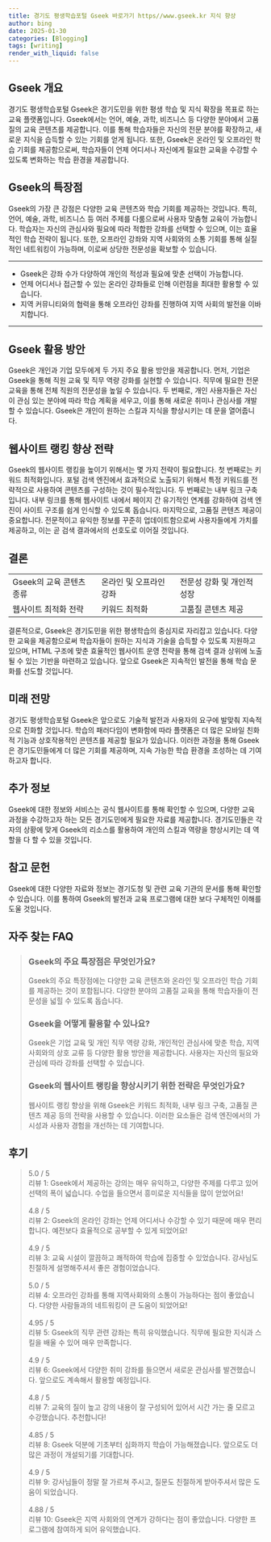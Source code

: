 ```yaml
---
title: 경기도 평생학습포털 Gseek 바로가기 https//www.gseek.kr 지식 향상
author: bing
date: 2025-01-30
categories: [Blogging]
tags: [writing]
render_with_liquid: false
---
```



<h2 id='Gseek 개요'>Gseek 개요</h2>

<p>경기도 평생학습포털 Gseek은 경기도민을 위한 평생 학습 및 지식 확장을 목표로 하는 교육 플랫폼입니다. Gseek에서는 언어, 예술, 과학, 비즈니스 등 다양한 분야에서 고품질의 교육 콘텐츠를 제공합니다. 이를 통해 학습자들은 자신의 전문 분야를 확장하고, 새로운 지식을 습득할 수 있는 기회를 얻게 됩니다. 또한, Gseek은 온라인 및 오프라인 학습 기회를 제공함으로써, 학습자들이 언제 어디서나 자신에게 필요한 교육을 수강할 수 있도록 변화하는 학습 환경을 제공합니다.</p>

<h2 id='Gseek의 특장점'>Gseek의 특장점</h2>

<p>Gseek의 가장 큰 강점은 다양한 교육 콘텐츠와 학습 기회를 제공하는 것입니다. 특히, 언어, 예술, 과학, 비즈니스 등 여러 주제를 다룸으로써 사용자 맞춤형 교육이 가능합니다. 학습자는 자신의 관심사와 필요에 따라 적합한 강좌를 선택할 수 있으며, 이는 효율적인 학습 전략이 됩니다. 또한, 오프라인 강좌와 지역 사회와의 소통 기회를 통해 실질적인 네트워킹이 가능하며, 이로써 상당한 전문성을 확보할 수 있습니다.</p>

<hr />

<ul>
    <li>Gseek은 강좌 수가 다양하여 개인의 적성과 필요에 맞춘 선택이 가능합니다.</li>
    <li>언제 어디서나 접근할 수 있는 온라인 강좌들로 인해 이런점을 최대한 활용할 수 있습니다.</li>
    <li>지역 커뮤니티와의 협력을 통해 오프라인 강좌를 진행하여 지역 사회의 발전을 이바지합니다.</li>
</ul>

<hr />

<h2 id='Gseek 활용 방안'>Gseek 활용 방안</h2>

<p>Gseek은 개인과 기업 모두에게 두 가지 주요 활용 방안을 제공합니다. 먼저, 기업은 Gseek을 통해 직원 교육 및 직무 역량 강화를 실현할 수 있습니다. 직무에 필요한 전문 교육을 통해 전체 직원의 전문성을 높일 수 있습니다. 두 번째로, 개인 사용자들은 자신이 관심 있는 분야에 따라 학습 계획을 세우고, 이를 통해 새로운 취미나 관심사를 개발할 수 있습니다. Gseek은 개인이 원하는 스킬과 지식을 향상시키는 데 문을 열어줍니다.</p>

<h2 id='웹사이트 랭킹 향상 전략'>웹사이트 랭킹 향상 전략</h2>

<p>Gseek의 웹사이트 랭킹을 높이기 위해서는 몇 가지 전략이 필요합니다. 첫 번째로는 키워드 최적화입니다. 포털 검색 엔진에서 효과적으로 노출되기 위해서 특정 키워드를 전략적으로 사용하여 콘텐츠를 구성하는 것이 필수적입니다. 두 번째로는 내부 링크 구축입니다. 내부 링크를 통해 웹사이트 내에서 페이지 간 유기적인 연계를 강화하여 검색 엔진이 사이트 구조를 쉽게 인식할 수 있도록 돕습니다. 마지막으로, 고품질 콘텐츠 제공이 중요합니다. 전문적이고 유익한 정보를 꾸준히 업데이트함으로써 사용자들에게 가치를 제공하고, 이는 곧 검색 결과에서의 선호도로 이어질 것입니다.</p>

<h2 id='결론'>결론</h2>

<table>
    <tr>
        <td>Gseek의 교육 콘텐츠 종류</td>
        <td>온라인 및 오프라인 강좌</td>
        <td>전문성 강화 및 개인적 성장</td>
    </tr>
    <tr>
        <td>웹사이트 최적화 전략</td>
        <td>키워드 최적화</td>
        <td>고품질 콘텐츠 제공</td>
    </tr>
</table>

<p>결론적으로, Gseek은 경기도민을 위한 평생학습의 중심지로 자리잡고 있습니다. 다양한 교육을 제공함으로써 학습자들이 원하는 지식과 기술을 습득할 수 있도록 지원하고 있으며, HTML 구조에 맞춘 효율적인 웹사이트 운영 전략을 통해 검색 결과 상위에 노출될 수 있는 기반을 마련하고 있습니다. 앞으로 Gseek은 지속적인 발전을 통해 학습 문화를 선도할 것입니다.</p>

<h2 id='미래 전망'>미래 전망</h2>

<p>경기도 평생학습포털 Gseek은 앞으로도 기술적 발전과 사용자의 요구에 발맞춰 지속적으로 진화할 것입니다. 학습의 패러다임이 변화함에 따라 플랫폼은 더 많은 모바일 친화적 기능과 상호작용적인 콘텐츠를 제공할 필요가 있습니다. 이러한 과정을 통해 Gseek은 경기도민들에게 더 많은 기회를 제공하며, 지속 가능한 학습 환경을 조성하는 데 기여하고자 합니다.</p>

<h2 id='추가 정보'>추가 정보</h2>

<p>Gseek에 대한 정보와 서비스는 공식 웹사이트를 통해 확인할 수 있으며, 다양한 교육 과정을 수강하고자 하는 모든 경기도민에게 필요한 자료를 제공합니다. 경기도민들은 각자의 상황에 맞게 Gseek의 리소스를 활용하여 개인의 스킬과 역량을 향상시키는 데 역할을 다 할 수 있을 것입니다.</p>

<h2 id='참고 문헌'>참고 문헌</h2>

<p>Gseek에 대한 다양한 자료와 정보는 경기도청 및 관련 교육 기관의 문서를 통해 확인할 수 있습니다. 이를 통하여 Gseek의 발전과 교육 프로그램에 대한 보다 구체적인 이해를 도울 것입니다.</p>


<h2 id='자주_찾는_FAQ'>자주 찾는 FAQ</h2>
<div itemscope="" itemtype="https://schema.org/FAQPage"> <blockquote> <div itemscope="" itemprop="mainEntity" itemtype="https://schema.org/Question"> <h3 itemprop="name">Gseek의 주요 특장점은 무엇인가요?</h3> <div itemscope="" itemprop="acceptedAnswer" itemtype="https://schema.org/Answer"> <span itemprop="text"> <p>Gseek의 주요 특장점에는 다양한 교육 콘텐츠와 온라인 및 오프라인 학습 기회를 제공하는 것이 포함됩니다. 다양한 분야의 고품질 교육을 통해 학습자들이 전문성을 넓힐 수 있도록 돕습니다.</p> </span> </div> </div> <div itemscope="" itemprop="mainEntity" itemtype="https://schema.org/Question"> <h3 itemprop="name">Gseek을 어떻게 활용할 수 있나요?</h3> <div itemscope="" itemprop="acceptedAnswer" itemtype="https://schema.org/Answer"> <span itemprop="text"> <p>Gseek은 기업 교육 및 개인 직무 역량 강화, 개인적인 관심사에 맞춘 학습, 지역사회와의 상호 교류 등 다양한 활용 방안을 제공합니다. 사용자는 자신의 필요와 관심에 따라 강좌를 선택할 수 있습니다.</p> </span> </div> </div> <div itemscope="" itemprop="mainEntity" itemtype="https://schema.org/Question"> <h3 itemprop="name">Gseek의 웹사이트 랭킹을 향상시키기 위한 전략은 무엇인가요?</h3> <div itemscope="" itemprop="acceptedAnswer" itemtype="https://schema.org/Answer"> <span itemprop="text"> <p>웹사이트 랭킹 향상을 위해 Gseek은 키워드 최적화, 내부 링크 구축, 고품질 콘텐츠 제공 등의 전략을 사용할 수 있습니다. 이러한 요소들은 검색 엔진에서의 가시성과 사용자 경험을 개선하는 데 기여합니다.</p> </span> </div> </div> </blockquote> </div>
<h2 id='후기'>후기</h2>
<div itemscope itemtype="https://schema.org/Product">
  <blockquote>
  <div itemprop="review" itemscope itemtype="https://schema.org/Review">
      <div itemprop="reviewRating" itemscope itemtype="https://schema.org/Rating"> <span itemprop="ratingValue">5.0</span> / <span itemprop="bestRating">5</span> </div>
      <span itemprop="reviewBody">리뷰 1: Gseek에서 제공하는 강의는 매우 유익하고, 다양한 주제를 다루고 있어 선택의 폭이 넓습니다. 수업을 들으면서 흥미로운 지식들을 많이 얻었어요!</span>
  </div>
  <br>
  <div itemprop="review" itemscope itemtype="https://schema.org/Review">
      <div itemprop="reviewRating" itemscope itemtype="https://schema.org/Rating"> <span itemprop="ratingValue">4.8</span> / <span itemprop="bestRating">5</span> </div>
      <span itemprop="reviewBody">리뷰 2: Gseek의 온라인 강좌는 언제 어디서나 수강할 수 있기 때문에 매우 편리합니다. 예전보다 효율적으로 공부할 수 있게 되었어요!</span>
  </div>
  <br>
  <div itemprop="review" itemscope itemtype="https://schema.org/Review">
      <div itemprop="reviewRating" itemscope itemtype="https://schema.org/Rating"> <span itemprop="ratingValue">4.9</span> / <span itemprop="bestRating">5</span> </div>
      <span itemprop="reviewBody">리뷰 3: 교육 시설이 깔끔하고 쾌적하여 학습에 집중할 수 있었습니다. 강사님도 친절하게 설명해주셔서 좋은 경험이었습니다.</span>
  </div>
  <br>
  <div itemprop="review" itemscope itemtype="https://schema.org/Review">
      <div itemprop="reviewRating" itemscope itemtype="https://schema.org/Rating"> <span itemprop="ratingValue">5.0</span> / <span itemprop="bestRating">5</span> </div>
      <span itemprop="reviewBody">리뷰 4: 오프라인 강좌를 통해 지역사회와의 소통이 가능하다는 점이 좋았습니다. 다양한 사람들과의 네트워킹이 큰 도움이 되었어요!</span>
  </div>
  <br>
  <div itemprop="review" itemscope itemtype="https://schema.org/Review">
      <div itemprop="reviewRating" itemscope itemtype="https://schema.org/Rating"> <span itemprop="ratingValue">4.95</span> / <span itemprop="bestRating">5</span> </div>
      <span itemprop="reviewBody">리뷰 5: Gseek의 직무 관련 강좌는 특히 유익했습니다. 직무에 필요한 지식과 스킬을 배울 수 있어 매우 만족합니다.</span>
  </div>
  <br>
  <div itemprop="review" itemscope itemtype="https://schema.org/Review">
      <div itemprop="reviewRating" itemscope itemtype="https://schema.org/Rating"> <span itemprop="ratingValue">4.9</span> / <span itemprop="bestRating">5</span> </div>
      <span itemprop="reviewBody">리뷰 6: Gseek에서 다양한 취미 강좌를 들으면서 새로운 관심사를 발견했습니다. 앞으로도 계속해서 활용할 예정입니다.</span>
  </div>
  <br>
  <div itemprop="review" itemscope itemtype="https://schema.org/Review">
      <div itemprop="reviewRating" itemscope itemtype="https://schema.org/Rating"> <span itemprop="ratingValue">4.8</span> / <span itemprop="bestRating">5</span> </div>
      <span itemprop="reviewBody">리뷰 7: 교육의 질이 높고 강의 내용이 잘 구성되어 있어서 시간 가는 줄 모르고 수강했습니다. 추천합니다!</span>
  </div>
  <br>
  <div itemprop="review" itemscope itemtype="https://schema.org/Review">
      <div itemprop="reviewRating" itemscope itemtype="https://schema.org/Rating"> <span itemprop="ratingValue">4.85</span> / <span itemprop="bestRating">5</span> </div>
      <span itemprop="reviewBody">리뷰 8: Gseek 덕분에 기초부터 심화까지 학습이 가능해졌습니다. 앞으로도 더 많은 과정이 개설되기를 기대합니다.</span>
  </div>
  <br>
  <div itemprop="review" itemscope itemtype="https://schema.org/Review">
      <div itemprop="reviewRating" itemscope itemtype="https://schema.org/Rating"> <span itemprop="ratingValue">4.9</span> / <span itemprop="bestRating">5</span> </div>
      <span itemprop="reviewBody">리뷰 9: 강사님들이 정말 잘 가르쳐 주시고, 질문도 친절하게 받아주셔서 많은 도움이 되었습니다.</span>
  </div>
  <br>
  <div itemprop="review" itemscope itemtype="https://schema.org/Review">
      <div itemprop="reviewRating" itemscope itemtype="https://schema.org/Rating"> <span itemprop="ratingValue">4.88</span> / <span itemprop="bestRating">5</span> </div>
      <span itemprop="reviewBody">리뷰 10: Gseek은 지역 사회와의 연계가 강하다는 점이 좋았습니다. 다양한 프로그램에 참여하게 되어 유익했습니다.</span>
  </div>
  </blockquote>
</div>
